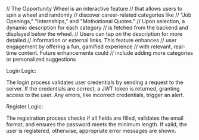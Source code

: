 // The Opportunity Wheel is an interactive feature 
// that allows users to spin a wheel and randomly 
// discover career-related categories like 
// "Job Openings," "Internships," and "Motivational Quotes." 
// Upon selection, a dynamic description for each category 
// is fetched from the backend and displayed below the wheel.
//  Users can tap on the description for more detailed 
// information or external links. This feature enhances
// user engagement by offering a fun, gamified experience 
// with relevant, real-time content. Future enhancements could 
// include adding more categories or personalized suggestions



Login Logic:

The login process validates user credentials by sending a request to the server. If the credentials are correct, a JWT token is returned, granting access to the user. Any errors, like incorrect credentials, trigger an alert.


Register Logic:

The registration process checks if all fields are filled, validates the email format, and ensures the password meets the minimum length. If valid, the user is registered, otherwise, appropriate error messages are shown.